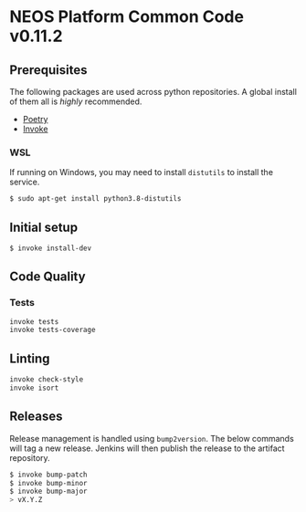 # NEOS Platform Common Code v0.11.2

## Prerequisites

The following packages are used across python repositories. A global install of them all is *highly* recommended.

* [Poetry](https://python-poetry.org/docs/#installation)
* [Invoke](https://www.pyinvoke.org/installing.html)

### WSL

If running on Windows, you may need to install `distutils` to install the service.

```bash
$ sudo apt-get install python3.8-distutils
```

## Initial setup

```bash
$ invoke install-dev
```

## Code Quality

### Tests

```bash
invoke tests
invoke tests-coverage
```

## Linting

```bash
invoke check-style
invoke isort
```

## Releases

Release management is handled using `bump2version`. The below commands will tag
a new release. Jenkins will then publish the release to the artifact repository.

```bash
$ invoke bump-patch
$ invoke bump-minor
$ invoke bump-major
> vX.Y.Z
```
